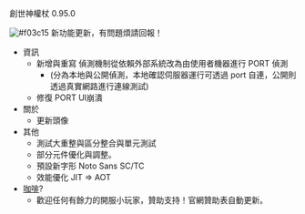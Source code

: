 創世神權杖 0.95.0

![#f03c15](https://placehold.it/15/f03c15/000000?text=+) 新功能更新，有問題煩請回報！

* 資訊
    - 新增與重寫 偵測機制從依賴外部系統改為由使用者機器進行 PORT 偵測
      * (分為本地與公開偵測，本地確認伺服器運行可透過 port 自連，公開則透過真實網路進行連線測試)
    - 修復 PORT UI崩潰
* 關於
    - 更新頭像
* 其他
    - 測試大重整與區分整合與單元測試
    - 部分元件優化與調整。
    - 預設新字形 Noto Sans SC/TC
    - 效能優化 JIT => AOT
* [咖啡](http://bit.ly/mcscpterdonation)?
    -  歡迎任何有餘力的開服小玩家，贊助支持！官網贊助表自動更新。
    